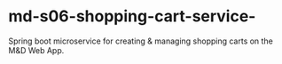 # md-s06-shopping-cart-service-
Spring boot microservice for creating &amp; managing shopping carts on the M&amp;D Web App.
